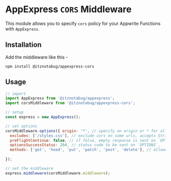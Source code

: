 # AppExpress `CORS` Middleware

This module allows you to specify `cors` policy for your Appwrite Functions with `AppExpress`.

## Installation

Add the middleware like this -

```shell
npm install @itznotabug/appexpress-cors
```

## Usage

```javascript
// import
import AppExpress from '@itznotabug/appexpress';
import corsMiddleware from '@itznotabug/appexpress-cors';

// setup
const express = new AppExpress();

// set options
corsMiddleware.options({ origin: '*', // specify an origin or * for all,
  excludes: ['/styles.css'], // exclude cors on some urls, accepts String & Regex,
  preFlightContinue: false, // if false, empty response is sent on `OPTIONS` method,
  optionsSuccessStatus: 204, // status code to be sent on `OPTIONS`,
  methods: ['get', 'head', 'put', 'patch', 'post', 'delete'], // allowed methods for cors.
    
});

// set the middleware
express.middleware(corsMiddleware.middleware);
```